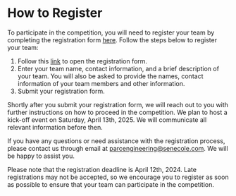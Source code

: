 # How to Register

To participate in the competition, you will need to register your team by completing the registration form [here](https://docs.google.com/forms/d/e/1FAIpQLSeaa_NVJz4QCwA9ikYaGP9pcRSPnBHswGQ-6Jl1Ib-pcXRoHw/viewform). Follow the steps below to register your team:

1. Follow this [link](https://docs.google.com/forms/d/e/1FAIpQLSeaa_NVJz4QCwA9ikYaGP9pcRSPnBHswGQ-6Jl1Ib-pcXRoHw/viewform) to open the registration form.
2. Enter your team name, contact information, and a brief description of your team. You will also be asked to provide the names, contact information of your team members and other information.
3. Submit your registration form.

Shortly after you submit your registration form, we will reach out to you with further instructions on how to proceed in the competition. We plan to host a kick-off event on Saturday, April 13th, 2025. We will communicate all relevant information before then.

If you have any questions or need assistance with the registration process, please contact us through email at [parcengineering@senecole.com](mailto:parcengineering@senecole.com). We will be happy to assist you.

Please note that the registration deadline is April 12th, 2024. Late registrations may not be accepted, so we encourage you to register as soon as possible to ensure that your team can participate in the competition.
